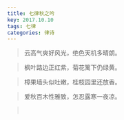 ```yaml
---
title: 七律秋之吟
key: 2017.10.10
tags: 七律
categories: 律诗
---
```


<blockquote class="blockquote-center">云高气爽好风光，绝色天机多晴朗。
</blockquote>
<blockquote class="blockquote-center">枫叶路边正红紫，菊花篱下仍绿黄。
</blockquote>
<blockquote class="blockquote-center">樟果墙头似吐嫩，桂枝园里还放香。
</blockquote>
<blockquote class="blockquote-center">爱秋百木性雅致，怎忍露寒一夜凉。
</blockquote>
<blockquote class="blockquote-center"></br>
</blockquote>
